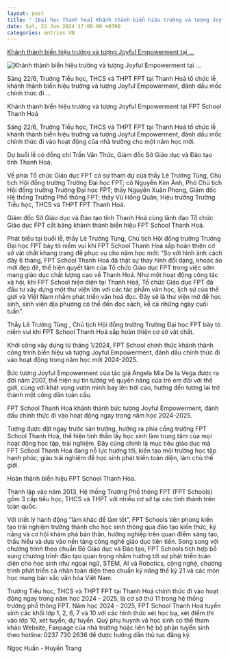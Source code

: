 ```yaml
---
layout: post
title: " [Đại học Thanh hoa] Khánh thành biển hiệu trường và tượng Joyful Empowerment tại ..."
date: Sat, 22 Jun 2024 17:00:00 +0700
categories: entries VN
---
```

[Khánh thành biển hiệu trường và tượng Joyful Empowerment tại ...](https://baothanhhoa.vn/khanh-thanh-bien-hieu-truong-va-tuong-joyful-empowerment-tai-fpt-school-thanh-hoa-217475.htm)

![Khánh thành biển hiệu trường và tượng Joyful Empowerment tại ...](https://baothanhhoa.vn/thumbnail/news/khanh-thanh-bien-hieu-truong-va-tuong-joyful-empowerment-tai-fpt-school-thanh-hoa-di2425d198d6144302t4455l9-1.jpg)

Sáng 22/6, Trường Tiểu học, THCS và THPT FPT tại Thanh Hoá tổ chức lễ khánh thành biển hiệu trường và tượng Joyful Empowerment, đánh dấu mốc chính thức đi ...

Khánh thành biển hiệu trường và tượng Joyful Empowerment tại FPT School Thanh Hoá

Sáng 22/6, Trường Tiểu học, THCS và THPT FPT tại Thanh Hoá tổ chức lễ khánh thành biển hiệu trường và tượng Joyful Empowerment, đánh dấu mốc chính thức đi vào hoạt động của nhà trường cho một năm học mới.

Dự buổi lễ có đồng chí Trần Văn Thức, Giám đốc Sở Giáo dục và Đào tạo tỉnh Thanh Hoá.

Về phía Tổ chức Giáo dục FPT có sự tham dự của thầy Lê Trường Tùng, Chủ tịch Hội đồng trường Trường Đại học FPT; cô Nguyễn Kim Ánh, Phó Chủ tịch Hội đồng trường Trường Đại học FPT; thầy Nguyễn Xuân Phong, Giám đốc Hệ thống Trường Phổ thông FPT; thầy Vũ Hồng Quân, Hiệu trưởng Trường Tiểu học, THCS và THPT FPT Thanh Hoá.

Giám đốc Sở Giáo dục và Đào tạo tỉnh Thanh Hoá cùng lãnh đạo Tổ chức Giáo dục FPT cắt băng khánh thành biển hiệu FPT School Thanh Hoá.

Phát biểu tại buổi lễ, thầy Lê Trường Tùng, Chủ tịch Hội đồng trường Trường Đại học FPT bày tỏ niềm vui khi FPT School Thanh Hoá sắp hoàn thiện cơ sở vật chất khang trang để phục vụ cho năm học mới: “So với hình ảnh cách đây 6 tháng, FPT School Thanh Hoá đã thật sự thay hình đổi dạng, khoác áo mới đẹp đẽ, thể hiện quyết tâm của Tổ chức Giáo dục FPT trong việc sớm mang giáo dục chất lượng cao về Thanh Hoá. Như một hoạt động công tác xã hội, khi FPT School hiện diện tại Thanh Hoá, Tổ chức Giáo dục FPT đã đầu tư xây dựng một thư viện lớn với các tác phẩm văn học, lịch sử của thế giới và Việt Nam nhằm phát triển văn hoá đọc. Đây sẽ là thư viện mở để học sinh, sinh viên địa phương có thể đến đọc sách, kể cả những ngày cuối tuần”.

Thầy Lê Trường Tùng , Chủ tịch Hội đồng trường Trường Đại học FPT bày tỏ niềm vui khi FPT School Thanh Hoá sắp hoàn thiện cơ sở vật chất.

Khởi công xây dựng từ tháng 1/2024, FPT School chính thức khánh thành công trình biển hiệu và tượng Joyful Empowerment, đánh dấu chính thức đi vào hoạt động trong năm học mới 2024-2025.

Bức tượng Joyful Empowerment của tác giả Angela Mia De la Vega được ra đời năm 2007, thể hiện sự tin tưởng về quyền năng của trẻ em đối với thế giới, cùng với khát vọng vươn mình bay lên trời cao, hướng đến tương lai trở thành một công dân toàn cầu.

FPT School Thanh Hoá khánh thành bức tượng Joyful Empowerment, đánh dấu chính thức đi vào hoạt động ngay trong năm học 2024-2025.

Tượng được đặt ngay trước sân trường, hướng ra phía cổng trường FPT School Thanh Hoá, thể hiện tinh thần lấy học sinh làm trung tâm của mọi hoạt động học tập, trải nghiệm. Đây cũng chính là mục tiêu giáo dục mà FPT School Thanh Hoá đang nỗ lực hướng tới, kiến tạo môi trường học tập hạnh phúc, giàu trải nghiệm để học sinh phát triển toàn diện, làm chủ thế giới.

Hoàn thành biển hiệu FPT School Thanh Hóa.

Thành lập vào năm 2013, Hệ thống Trường Phổ thông FPT (FPT Schools) gồm 3 cấp tiểu học, THCS và THPT với nhiều cơ sở tại các tỉnh thành trên toàn quốc.

Với triết lý hành động “làm khác để làm tốt”, FPT Schools tiên phong kiến tạo trải nghiệm trưởng thành cho học sinh thông qua đào tạo kiến thức, kỹ năng và cơ hội khám phá bản thân, hướng nghiệp trên quan điểm sáng tạo, thấu hiểu và dựa vào nền tảng công nghệ giáo dục tiên tiến. Song song với chương trình theo chuẩn Bộ Giáo dục và Đào tạo, FPT Schools tích hợp bổ sung chương trình đào tạo quan trọng nhằm hướng tới sự phát triển toàn diện cho học sinh như ngoại ngữ, STEM, AI và Robotics, công nghệ, chương trình phát triển cá nhân toàn diện theo chuẩn kỹ năng thế kỷ 21 và các môn học mang bản sắc văn hóa Việt Nam.

Trường Tiểu học, THCS và THPT FPT tại Thanh Hoá chính thức đi vào hoạt động ngay trong năm học 2024 - 2025, là cơ sở thứ 11 trong hệ thống trường phổ thông FPT. Năm học 2024 - 2025, FPT School Thanh Hoá tuyển sinh các khối lớp 1, 2, 6, 7 và 10 với các hình thức xét học bạ, xét điểm thi vào lớp 10, xét tuyển, dự tuyển. Quý phụ huynh và học sinh có thể tham khảo Website, Fanpage của nhà trường hoặc liên hệ bộ phận tuyển sinh theo hotline: 0237 730 2636 để được hướng dẫn thủ tục đăng ký.

Ngọc Huấn - Huyền Trang

